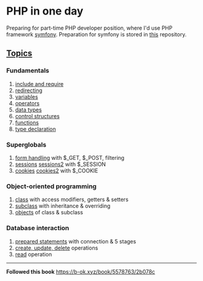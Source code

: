 # PHP in one day

Preparing for part-time PHP developer position, where I'd
use PHP framework [symfony](https://symfony.com/). Preparation for
symfony is stored in [this](https://www.example.com) repository.

## [Topics](index.php)
### Fundamentals
1. [include and require](fundamentals/include_require.php)
2. [redirecting](fundamentals/redirect.php)
3. [variables](fundamentals/variables.php)
4. [operators](fundamentals/operators.php)
5. [data types](fundamentals/data_types.php)
6. [control structures](fundamentals/control_structures.php)
7. [functions](fundamentals/functions.php)
8. [type declaration](fundamentals/type_declaration.php)
### Superglobals
1. [form handling](super_globals/form_handling.php) with $_GET, $_POST, filtering 
2. [sessions](super_globals/session.php) [sessions2](super_globals/session2.php) with $_SESSION 
3. [cookies](super_globals/cookie.php) [cookies2](super_globals/cookie2.php) with $_COOKIE
### Object-oriented programming
1. [class](oop/Movie.php) with access modifiers, getters & setters
2. [subclass](oop/AwardWinningMovie.php) with inheritance & overriding
3. [objects](oop/awarded_movie.php) of class & subclass
### Database interaction
1. [prepared statements](db_interact/prepared_statements.php) with connection & 5 stages
2. [create, update, delete](db_interact/sql_cud.php) operations
3. [read](db_interact/sql_read.php) operation


---
**Followed this book**
https://b-ok.xyz/book/5578763/2b078c